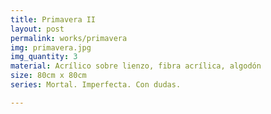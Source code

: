 ```yaml
---
title: Primavera II
layout: post
permalink: works/primavera
img: primavera.jpg
img_quantity: 3
material: Acrílico sobre lienzo, fibra acrílica, algodón
size: 80cm x 80cm
series: Mortal. Imperfecta. Con dudas.

---
```

